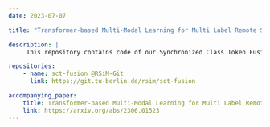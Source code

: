 ```yaml
---
date: 2023-07-07

title: "Transformer-based Multi-Modal Learning for Multi Label Remote Sensing Image Classification"

description: |
     This repository contains code of our Synchronized Class Token Fusion (SCT Fusion) architecture from the Transformer-based Multi-Modal Learning for Multi-Label Remote Sensing Image Classification paper. The proposed architecture leverages modality-specific attention-based transformer encoders to process varying input modalities, while exchanging information across modalities by synchronizing the special class tokens after each transformer encoder block. The synchronization involves fusing the class tokens with a trainable fusion transformation, resulting in a synchronized class token that contains information from all modalities. As the fusion transformation is trainable, it allows to reach an accurate representation of the shared features among different modalities. The repository contains the code of the architecture as well as the training and inference code on the BigEarthNet dataset.

repositories:
    - name: sct-fusion @RSiM-Git
      link: https://git.tu-berlin.de/rsim/sct-fusion

accompanying_paper:
    title: Transformer-based Multi-Modal Learning for Multi Label Remote Sensing Image Classification
    link: https://arxiv.org/abs/2306.01523  
---
```


